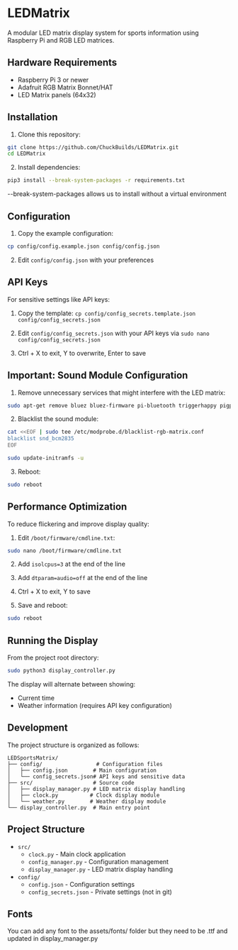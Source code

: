 # LEDMatrix

A modular LED matrix display system for sports information using Raspberry Pi and RGB LED matrices.

## Hardware Requirements
- Raspberry Pi 3 or newer
- Adafruit RGB Matrix Bonnet/HAT
- LED Matrix panels (64x32)

## Installation

1. Clone this repository:
```bash
git clone https://github.com/ChuckBuilds/LEDMatrix.git
cd LEDMatrix
```


2. Install dependencies:
```bash
pip3 install --break-system-packages -r requirements.txt
```
--break-system-packages allows us to install without a virtual environment

## Configuration

1. Copy the example configuration:
```bash
cp config/config.example.json config/config.json
```

2. Edit `config/config.json` with your preferences

## API Keys

For sensitive settings like API keys:
1. Copy the template: `cp config/config_secrets.template.json config/config_secrets.json`

2. Edit `config/config_secrets.json` with your API keys via `sudo nano config/config_secrets.json`

3. Ctrl + X to exit, Y to overwrite, Enter to save 


## Important: Sound Module Configuration

1. Remove unnecessary services that might interfere with the LED matrix:
```bash
sudo apt-get remove bluez bluez-firmware pi-bluetooth triggerhappy pigpio
```

2. Blacklist the sound module:
```bash
cat <<EOF | sudo tee /etc/modprobe.d/blacklist-rgb-matrix.conf
blacklist snd_bcm2835
EOF

sudo update-initramfs -u
```

3. Reboot:
```bash
sudo reboot
```

## Performance Optimization

To reduce flickering and improve display quality:

1. Edit `/boot/firmware/cmdline.txt`:
```bash
sudo nano /boot/firmware/cmdline.txt
```

2. Add `isolcpus=3` at the end of the line

3. Add `dtparam=audio=off` at the end of the line

4. Ctrl + X to exit, Y to save 

5. Save and reboot:
```bash
sudo reboot
```


## Running the Display

From the project root directory:
```bash
sudo python3 display_controller.py
```

The display will alternate between showing:
- Current time
- Weather information (requires API key configuration)

## Development

The project structure is organized as follows:
```
LEDSportsMatrix/
├── config/                 # Configuration files
│   ├── config.json        # Main configuration
│   └── config_secrets.json# API keys and sensitive data
├── src/                   # Source code
│   ├── display_manager.py # LED matrix display handling
│   ├── clock.py          # Clock display module
│   └── weather.py        # Weather display module
└── display_controller.py  # Main entry point
```


## Project Structure

- `src/`
  - `clock.py` - Main clock application
  - `config_manager.py` - Configuration management
  - `display_manager.py` - LED matrix display handling
- `config/`
  - `config.json` - Configuration settings
  - `config_secrets.json` - Private settings (not in git) 


## Fonts
You can add any font to the assets/fonts/ folder but they need to be .ttf and updated in display_manager.py